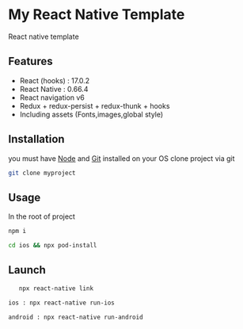 # My React Native Template

React native template

## Features
- React (hooks) : 17.0.2
- React Native : 0.66.4
- React navigation v6
- Redux + redux-persist + redux-thunk + hooks
- Including assets (Fonts,images,global style)

## Installation
you must have [Node](https://nodejs.org/en/) and [Git](https://git-scm.com/) installed on your OS
clone project via git 
```bash
git clone myproject
```

## Usage
In the root of project
```bash
npm i
```
```bash
cd ios && npx pod-install 
```

## Launch
```bash
   npx react-native link
```

```bash
ios : npx react-native run-ios
```

```bash
android : npx react-native run-android
```
